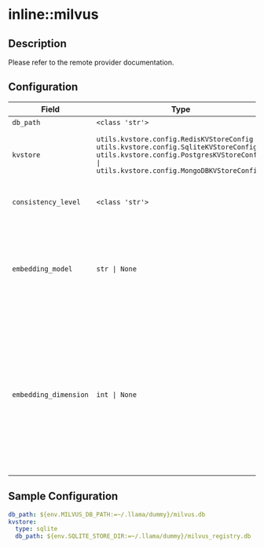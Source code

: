 # inline::milvus

## Description


Please refer to the remote provider documentation.


## Configuration

| Field | Type | Required | Default | Description |
|-------|------|----------|---------|-------------|
| `db_path` | `<class 'str'>` | No | PydanticUndefined |  |
| `kvstore` | `utils.kvstore.config.RedisKVStoreConfig \| utils.kvstore.config.SqliteKVStoreConfig \| utils.kvstore.config.PostgresKVStoreConfig \| utils.kvstore.config.MongoDBKVStoreConfig` | No | sqlite | Config for KV store backend (SQLite only for now) |
| `consistency_level` | `<class 'str'>` | No | Strong | The consistency level of the Milvus server |
| `embedding_model` | `str \| None` | No |  | Optional default embedding model for this provider. If not specified, will use system default. |
| `embedding_dimension` | `int \| None` | No |  | Optional embedding dimension override. Only needed for models with variable dimensions (e.g., Matryoshka embeddings). If not specified, will auto-lookup from model registry. |

## Sample Configuration

```yaml
db_path: ${env.MILVUS_DB_PATH:=~/.llama/dummy}/milvus.db
kvstore:
  type: sqlite
  db_path: ${env.SQLITE_STORE_DIR:=~/.llama/dummy}/milvus_registry.db

```

